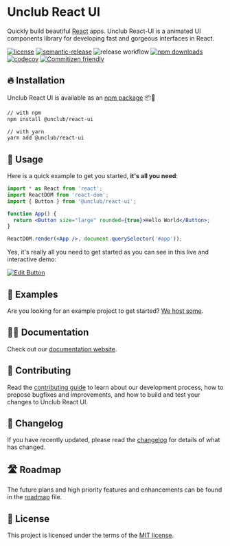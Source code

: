 <h1>Unclub React UI</h1>

Quickly build beautiful [React](https://reactjs.org/) apps. Unclub React-UI is a animated UI components library for developing fast and gorgeous interfaces in React.

[![license](https://img.shields.io/badge/license-MIT-blue.svg)](https://github.com/AmeyaUpalanchi/blob/master/LICENSE)
[![semantic-release](https://img.shields.io/badge/%20%20%F0%9F%93%A6%F0%9F%9A%80-semantic--release-e10079.svg)](https://github.com/semantic-release/semantic-release)
![release workflow](https://github.com/AmeyaUpalanchi/unclub-react-ui/actions/workflows/build.yml/badge.svg)
[![npm downloads](https://img.shields.io/npm/dm/@unclub/react-ui.svg)](https://www.npmjs.com/package/@unclub/react-ui/)
[![codecov](https://codecov.io/gh/AmeyaUpalanchi/unclub-react-ui/branch/main/graph/badge.svg)](https://codecov.io/gh/AmeyaUpalanchi/unclub-react-ui)
[![Commitizen friendly](https://img.shields.io/badge/commitizen-friendly-brightgreen.svg)](http://commitizen.github.io/cz-cli/)


## 🔥 Installation

Unclub React UI is available as an [npm package](https://www.npmjs.com/package/@unclub/react-ui) 📦🚀

```sh
// with npm
npm install @unclub/react-ui

// with yarn
yarn add @unclub/react-ui
```


## 🚀 Usage

Here is a quick example to get you started, **it's all you need**:

```jsx
import * as React from 'react';
import ReactDOM from 'react-dom';
import { Button } from '@unclub/react-ui';

function App() {
  return <Button size="large" rounded={true}>Hello World</Button>;
}

ReactDOM.render(<App />, document.querySelector('#app'));
```

Yes, it's really all you need to get started as you can see in this live and interactive demo:

[![Edit Button](https://codesandbox.io/static/img/play-codesandbox.svg)](https://codesandbox.io/s/unclub-react-ui-playground-6ocfd)


## 🥉 Examples

Are you looking for an example project to get started?
[We host some](https://ameyaupalanchi.github.io/unclub-react-ui/).


## 👨‍💻 Documentation

Check out our [documentation website](https://codesandbox.io/s/unclub-react-ui-playground-6ocfd).


## 🔌  Contributing

Read the [contributing guide](/CONTRIBUTING.md) to learn about our development process, how to propose bugfixes and improvements, and how to build and test your changes to Unclub React UI.


## 📄 Changelog

If you have recently updated, please read the [changelog](https://github.com/AmeyaUpalanchi/unclub-react-ui/releases) for details of what has changed.


## 🛣️ Roadmap

The future plans and high priority features and enhancements can be found in the [roadmap](/ROADMAP.md) file.

## 🤟 License

This project is licensed under the terms of the
[MIT license](/LICENSE.md).